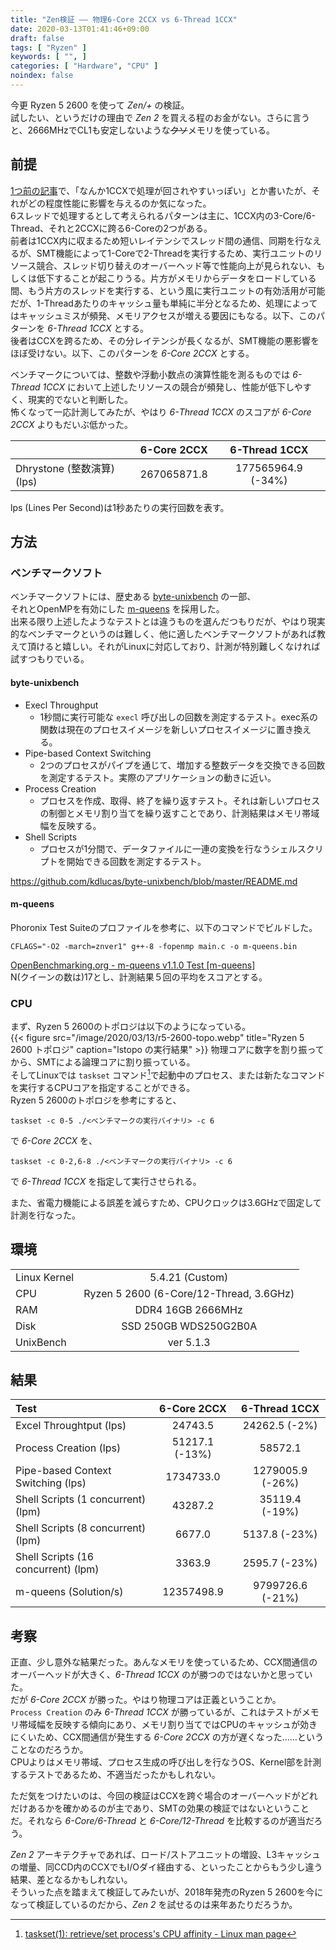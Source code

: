 ```yaml
---
title: "Zen検証 ―― 物理6-Core 2CCX vs 6-Thread 1CCX"
date: 2020-03-13T01:41:46+09:00
draft: false
tags: [ "Ryzen" ]
keywords: [ "", ]
categories: [ "Hardware", "CPU" ]
noindex: false
---
```


今更 Ryzen 5 2600 を使って *Zen/+* の検証。  
試したい、というだけの理由で *Zen 2* を買える程のお金がない。さらに言うと、2666MHzでCL1も安定しないような<del>クソ</del>メモリを使っている。  

## 前提
[1つ前の記事](/posts/2020/03/12/private-conkyrc/)で、「なんか1CCXで処理が回されやすいっぽい」とか書いたが、それがどの程度性能に影響を与えるのか気になった。  
6スレッドで処理するとして考えられるパターンは主に、1CCX内の3-Core/6-Thread、それと2CCXに跨る6-Coreの2つがある。  
前者は1CCX内に収まるため短いレイテンシでスレッド間の通信、同期を行なえるが、SMT機能によって1-Coreで2-Threadを実行するため、実行ユニットのリソース競合、スレッド切り替えのオーバーヘッド等で性能向上が見られない、もしくは低下することが起こりうる。片方がメモリからデータをロードしている間、もう片方のスレッドを実行する、という風に実行ユニットの有効活用が可能だが、1-Threadあたりのキャッシュ量も単純に半分となるため、処理によってはキャッシュミスが頻発、メモリアクセスが増える要因にもなる。以下、このパターンを *6-Thread 1CCX* とする。  
後者はCCXを跨るため、その分レイテンシが長くなるが、SMT機能の悪影響をほぼ受けない。以下、このパターンを *6-Core 2CCX* とする。  

ベンチマークについては、整数や浮動小数点の演算性能を測るものでは *6-Thread 1CCX* において上述したリソースの競合が頻発し、性能が低下しやすく、現実的でないと判断した。  
怖くなって一応計測してみたが、やはり *6-Thread 1CCX* のスコアが *6-Core 2CCX* よりもだいぶ低かった。  

|  | 6-Core 2CCX | 6-Thread 1CCX |
| :-- | :---: | :---: |
| Dhrystone (整数演算) (lps) | 267065871.8 | 177565964.9 (-34%) |

lps (Lines Per Second)は1秒あたりの実行回数を表す。  

## 方法
### ベンチマークソフト
ベンチマークソフトには、歴史ある [byte-unixbench](https://github.com/kdlucas/byte-unixbench) の一部、  
それとOpenMPを有効にした [m-queens](https://github.com/sudden6/m-queens) を採用した。  
出来る限り上述したようなテストとは違うものを選んだつもりだが、やはり現実的なベンチマークというのは難しく、他に適したベンチマークソフトがあれば教えて頂けると嬉しい。それがLinuxに対応しており、計測が特別難しくなければ試すつもりでいる。  

#### byte-unixbench

 * Execl Throughput
 	* 1秒間に実行可能な `execl` 呼び出しの回数を測定するテスト。exec系の関数は現在のプロセスイメージを新しいプロセスイメージに置き換える。
 * Pipe-based Context Switching
 	* 2つのプロセスがパイプを通じて、増加する整数データを交換できる回数を測定するテスト。実際のアプリケーションの動きに近い。
 * Process Creation
 	* プロセスを作成、取得、終了を繰り返すテスト。それは新しいプロセスの制御とメモリ割り当てを繰り返すことであり、計測結果はメモリ帯域幅を反映する。
 * Shell Scripts
 	* プロセスが1分間で、データファイルに一連の変換を行なうシェルスクリプトを開始できる回数を測定するテスト。

<https://github.com/kdlucas/byte-unixbench/blob/master/README.md>

#### m-queens
Phoronix Test Suiteのプロファイルを参考に、以下のコマンドでビルドした。  

	CFLAGS="-O2 -march=znver1" g++-8 -fopenmp main.c -o m-queens.bin

[OpenBenchmarking.org - m-queens v1.1.0 Test [m-queens]](https://openbenchmarking.org/innhold/707926477c5cf3e3b33d1b9375523aee5f3d2020)  
N(クイーンの数は)17とし、計測結果５回の平均をスコアとする。  

### CPU
まず、Ryzen 5 2600のトポロジは以下のようになっている。  
{{< figure src="/image/2020/03/13/r5-2600-topo.webp" title="Ryzen 5 2600 トポロジ" caption="lstopo の実行結果" >}}
物理コアに数字を割り振ってから、SMTによる論理コアに割り振っている。  
そしてLinuxでは `taskset` コマンド[^1]で起動中のプロセス、または新たなコマンドを実行するCPUコアを指定することができる。  
Ryzen 5 2600のトポロジを参考にすると、  

	taskset -c 0-5 ./<ベンチマークの実行バイナリ> -c 6

で *6-Core 2CCX* を、

	taskset -c 0-2,6-8 ./<ベンチマークの実行バイナリ> -c 6

で *6-Thread 1CCX* を指定して実行させられる。  

[^1]: [taskset(1): retrieve/set process's CPU affinity - Linux man page](https://linux.die.net/man/1/taskset)

また、省電力機能による誤差を減らすため、CPUクロックは3.6GHzで固定して計測を行なった。  

## 環境
| | |
| :-- | :---: |
| Linux Kernel | 5.4.21 (Custom) |
| CPU | Ryzen 5 2600 (6-Core/12-Thread, 3.6GHz) |
| RAM | DDR4 16GB 2666MHz |
| Disk | SSD 250GB WDS250G2B0A |
| UnixBench | ver 5.1.3 |

## 結果

| Test | 6-Core 2CCX | 6-Thread 1CCX |
| :-- | :---: | :---: |
| Excel Throughtput (lps) | 24743.5 | 24262.5 (-2%) | 
| Process Creation (lps) | 51217.1 (-13%) | 58572.1 |
| Pipe-based Context Switching (lps) | 1734733.0 | 1279005.9 (-26%) |
| Shell Scripts (1 concurrent) (lpm) | 43287.2 | 35119.4 (-19%) |
| Shell Scripts (8 concurrent) (lpm) | 6677.0 | 5137.8 (-23%) |
| Shell Scripts (16 concurrent) (lpm) | 3363.9 | 2595.7 (-23%) |
| m-queens (Solution/s) | 12357498.9 | 9799726.6 (-21%) |

## 考察
正直、少し意外な結果だった。あんなメモリを使っているため、CCX間通信のオーバーヘッドが大きく、*6-Thread 1CCX* のが勝つのではないかと思っていた。  
だが *6-Core 2CCX* が勝った。やはり物理コアは正義ということか。  
`Process Creation` のみ *6-Thread 1CCX* が勝っているが、これはテストがメモリ帯域幅を反映する傾向にあり、メモリ割り当てではCPUのキャッシュが効きにくいため、CCX間通信が発生する *6-Core 2CCX* の方が遅くなった……ということなのだろうか。  
CPUよりはメモリ帯域、プロセス生成の呼び出しを行なうOS、Kernel部を計測するテストであるため、不適当だったかもしれない。  

ただ気をつけたいのは、今回の検証はCCXを跨ぐ場合のオーバーヘッドがどれだけあるかを確かめるのが主であり、SMTの効果の検証ではないということだ。それなら *6-Core/6-Thread* と *6-Core/12-Thread* を比較するのが適当だろう。  

*Zen 2* アーキテクチャであれば、ロード/ストアユニットの増設、L3キャッシュの増量、同CCD内のCCXでもI/Oダイ経由する、といったことからもう少し違う結果、差となるかもしれない。  
そういった点を踏まえて検証してみたいが、2018年発売のRyzen 5 2600を今になって検証しているのだから、*Zen 2* を試せるのは来年あたりだろうか。  

